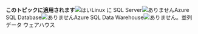 <Token>**このトピックに適用されます**![はい](media/yes.png)Linux に SQL Server![ありません](media/no.png)Azure SQL Database![ありません](media/no.png)Azure SQL Data Warehouse![ありません](media/no.png)。並列データ ウェアハウス</Token>